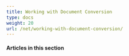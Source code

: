```yaml
---
title: Working with Document Conversion
type: docs
weight: 20
url: /net/working-with-document-conversion/
---
```


#### **Articles in this section**
